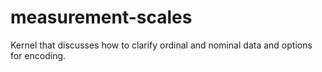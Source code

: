 # measurement-scales
Kernel that discusses how to clarify ordinal and nominal data and options for encoding.
